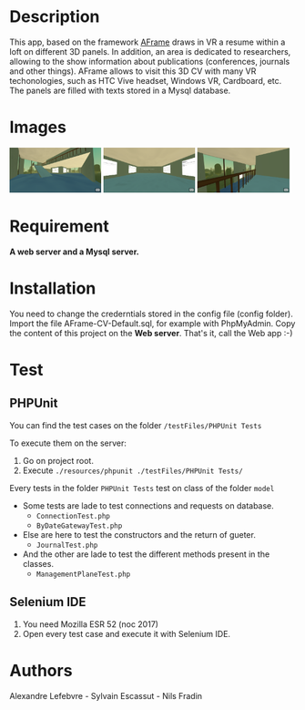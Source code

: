 # Description
This app, based on the framework [AFrame](https://aframe.io/) draws in VR a resume within a loft on different 3D panels. In addition, an area is dedicated to researchers, allowing to the show information about publications (conferences, journals and other things).
AFrame allows to visit this 3D CV with many VR techonologies, such as HTC Vive headset, Windows VR, Cardboard, etc. 
The panels are filled with texts stored in a Mysql database. 

# Images
<div>
<img src="resources/images/AFrame-CV-Default-Screenshot1.png" heigth="190" width="32%">
<img src="resources/images/AFrame-CV-Default-Screenshot2.png" heigth="190" width="32%">
<img src="resources/images/AFrame-CV-Default-Screenshot3.png" heigth="190" width="32%">
</div>

# Requirement
**A web server and a Mysql server.**

# Installation
You need to change the crederntials stored in the config file (config folder).
Import the file AFrame-CV-Default.sql, for example with PhpMyAdmin.
Copy the content of this project on the **Web server**.
That's it, call the Web app :-)

# Test

## PHPUnit
You can find the test cases on the folder `/testFiles/PHPUnit Tests`

To execute them on the server: 
1. Go on project root.
2. Execute  `./resources/phpunit ./testFiles/PHPUnit Tests/`

Every tests in the folder `PHPUnit Tests` test on class of the folder `model`

* Some tests are lade to test connections and requests on database.
	* `ConnectionTest.php`
	* `ByDateGatewayTest.php`
* Else are here to test the  constructors and the return of gueter.
	* `JournalTest.php`
* And the other are lade to test the different methods present in the classes. 
	* `ManagementPlaneTest.php`

## Selenium IDE
1. You need Mozilla ESR 52 (noc 2017)
2. Open every test case and execute it with Selenium IDE.

# Authors
Alexandre Lefebvre - Sylvain Escassut - Nils Fradin
